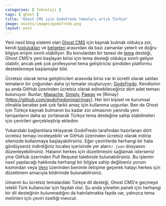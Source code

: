 ```yaml
---
categories: [ Teknoloji ]
tags: [ ghost ]
title: "Ghost CMS için GodoFredo temaları artık Türkçe"
image: assets/images/godofredo.png
layout: post
---
```

Yeni nesil blog sistemi olan [Ghost CMS](https://ghost.org/) için kaynak bulmak oldukça zor, kendi [toplulukları](https://forum.ghost.org/) ve [belgeleri](https://ghost.org/docs/) arasından da bazı zamanlar yeterli ve doğru bilgiye erişim sınırlı olabiliyor. Bu konulardan bir tanesi de [tema](https://ghost.org/marketplace/) desteği, Ghost CMS'e yeni başlayan birisi için tema desteği oldukça sınırlı geliyor olabilir, ancak pek çok profesyonel tema geliştiricisi şimdiden platformu desteklemeye başlamışlar bile.

Ücretsiz olarak tema geliştiricileri arasında birisi var ki ücretli olarak satılan temaların bir çoğundan daha iyi temalar oluşturuyor; [GodoFredo](https://godofredo.ninja/). Kendisinin şu anda GitHub üzerinden ücretsiz olarak edinebileceğiniz dört adet teması bulunuyor. Bunlar; [Mapache](https://github.com/godofredoninja/Mapache), [Simply](https://github.com/godofredoninja/simply), [Paway](https://github.com/godofredoninja/Paway) ve [Rimay](https://github.com/godofredoninja/rimay]. Her biri kişisel ve kurumsal olmakla beraber pek çok farklı amaç için kullanıma uygunlar. Ben de Ghost için Türkçe kaynak bulmanın bu kadar zor olmasının yanında yeni tanışanların daha az zorlanarak Türkçe tema desteğine sahip olabilmeleri için çevirileri gerçekleştirip ekledim.

Yukarıdaki bağlantılara tıklayarak GodoFredo tarafından hazırlanan dört ücretsiz temayı inceleyebilir ve GitHub üzerinden ücretsiz olarak indirip sitenizde kullanmaya başlayabilirsiniz. Eğer çevirilerde herhangi bir hata gördüyseniz indirdiğiniz locales içerisinde yer alan`tr.json` dosyasını düzenleyebilirsiniz. Hatanın herkes için düzeltmesini sağlamak isterseniz yine GitHub üzerinden Pull Request talebinde bulunabilirsiniz. Bu işlemin nasıl yapılacağı hakkında herhangi bir bilgiye sahip değilseniz yorum kısmından veya [Vero](https://vero.co/tolgaaaltas) üzerinden benimle iletişime geçerek hatayı herkes için düzeltmem amacıyla bildirimde bulunabilirsiniz.

Umarım bu ücretsiz temalardaki Türkçe dil desteği, Ghost CMS'e geçmeye istekli Türk kullanıcılar için faydalı olur. Şu anda yönetim paneli için herhangi bir dil desteğinin bulunmadığını da hatırlatmakta fayda var, yalnızca tema metinleri için çeviri özelliği mevcut.
